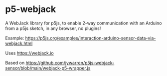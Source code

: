 # p5-webjack

A WebJack library for p5js, to enable 2-way communication with an Arduino from a p5js sketch, in any browser, no plugins!

Example: https://p5js.org/examples/interaction-arduino-sensor-data-via-webjack.html

Uses https://webjack.io

Based on https://github.com/jywarren/p5js-webjack-sensor/blob/main/webjack-p5-wrapper.js

